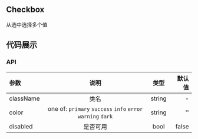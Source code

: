 ## Checkbox

从选中选择多个值

## 代码展示

### API

|参数|说明|类型|默认值|
|:--|:---:|:--:|---:|
|className|类名|string|-|
|color|one of: `primary` `success` `info` `error`  `warning` `dark`|string|''|
|disabled|是否可用|bool|false|



